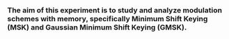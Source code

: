 ### The aim of this experiment is to study and analyze modulation schemes with memory, specifically Minimum Shift Keying (MSK) and Gaussian Minimum Shift Keying (GMSK).
